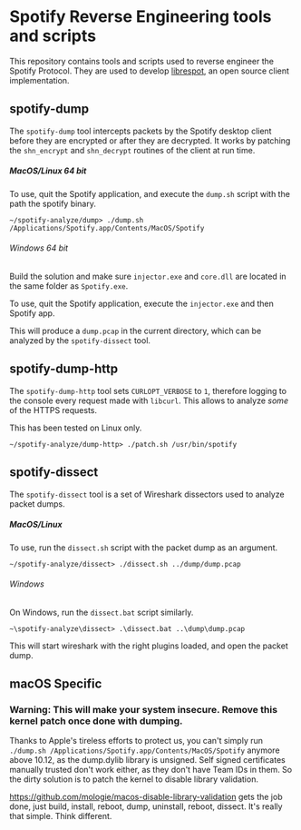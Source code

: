 # Spotify Reverse Engineering tools and scripts
This repository contains tools and scripts used to reverse engineer the Spotify Protocol.
They are used to develop [librespot](https://github.com/plietar/librespot), an open source client implementation.

## spotify-dump
The `spotify-dump` tool intercepts packets by the Spotify desktop client before they are encrypted or after they are decrypted.
It works by patching the `shn_encrypt` and `shn_decrypt` routines of the client at run time.

##### MacOS/Linux 64 bit

To use, quit the Spotify application, and execute the `dump.sh` script with the path the spotify binary.

```
~/spotify-analyze/dump> ./dump.sh /Applications/Spotify.app/Contents/MacOS/Spotify
```

###### Windows 64 bit

Build the solution and make sure `injector.exe` and `core.dll` are located in the same folder as `Spotify.exe`.

To use, quit the Spotify application, execute the `injector.exe` and then Spotify app.


This will produce a `dump.pcap` in the current directory, which can be analyzed by the `spotify-dissect` tool.

## spotify-dump-http
The `spotify-dump-http` tool sets `CURLOPT_VERBOSE` to `1`, therefore logging to the console every request made with `libcurl`. This allows to analyze *some* of the HTTPS requests.

This has been tested on Linux only.

```
~/spotify-analyze/dump-http> ./patch.sh /usr/bin/spotify
```

## spotify-dissect
The `spotify-dissect` tool is a set of Wireshark dissectors used to analyze packet dumps.

##### MacOS/Linux
To use, run the `dissect.sh` script with the packet dump as an argument.

```
~/spotify-analyze/dissect> ./dissect.sh ../dump/dump.pcap
```

###### Windows
On Windows, run the `dissect.bat` script similarly.

```
~\spotify-analyze\dissect> .\dissect.bat ..\dump\dump.pcap
```

This will start wireshark with the right plugins loaded, and open the packet dump.

## macOS Specific

### Warning: This will make your system insecure. Remove this kernel patch once done with dumping.

Thanks to Apple's tireless efforts to protect us, you can't simply run `./dump.sh /Applications/Spotify.app/Contents/MacOS/Spotify` anymore above 10.12, as the dump.dylib library is unsigned. Self signed certificates manually trusted don't work either, as they don't have Team IDs in them. So the dirty solution is to patch the kernel to disable library validation.

https://github.com/mologie/macos-disable-library-validation gets the job done, just build, install, reboot, dump, uninstall, reboot, dissect. It's really that simple. Think different.
